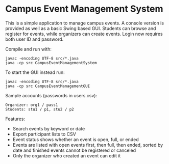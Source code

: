 # Campus Event Management System

This is a simple application to manage campus events. A console version is provided as well as a basic Swing based GUI. Students can browse and register for events, while organizers can create events. Login now requires both user ID and password.

Compile and run with:

```
javac -encoding UTF-8 src/*.java
java -cp src CampusEventManagementSystem
```

To start the GUI instead run:

```
javac -encoding UTF-8 src/*.java
java -cp src CampusEventManagementGUI
```

Sample accounts (passwords in users.csv):
```
Organizer: org1 / pass1
Students: stu1 / p1, stu2 / p2
```

Features:
- Search events by keyword or date
- Export participant lists to CSV
- Event status shows whether an event is open, full, or ended
- Events are listed with open events first, then full, then ended, sorted by date
  and finished events cannot be registered or canceled
- Only the organizer who created an event can edit it
